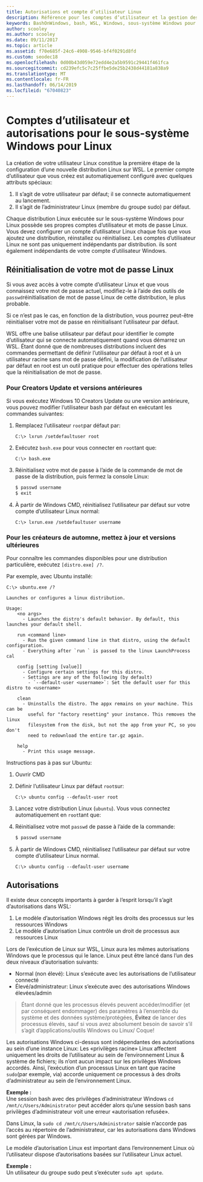 ```yaml
---
title: Autorisations et compte d’utilisateur Linux
description: Référence pour les comptes d’utilisateur et la gestion des autorisations avec le sous-système Windows pour Linux.
keywords: BashOnWindows, bash, WSL, Windows, sous-système Windows pour Linux, windowssubsystem, Ubuntu, comptes d’utilisateur
author: scooley
ms.author: scooley
ms.date: 09/11/2017
ms.topic: article
ms.assetid: f70e685f-24c6-4908-9546-bf4f0291d8fd
ms.custom: seodec18
ms.openlocfilehash: 0d00b43d059e72edd4e2a5b9591c29441f461fca
ms.sourcegitcommit: cd239efc5c7c25ffbe5de25b2438d44181a838a9
ms.translationtype: MT
ms.contentlocale: fr-FR
ms.lasthandoff: 06/14/2019
ms.locfileid: "67040823"
---
```

# <a name="user-accounts-and-permissions-for-windows-subsystem-for-linux"></a>Comptes d’utilisateur et autorisations pour le sous-système Windows pour Linux

La création de votre utilisateur Linux constitue la première étape de la configuration d’une nouvelle distribution Linux sur WSL.  Le premier compte d’utilisateur que vous créez est automatiquement configuré avec quelques attributs spéciaux:

1. Il s’agit de votre utilisateur par défaut; il se connecte automatiquement au lancement.
1. Il s’agit de l’administrateur Linux (membre du groupe sudo) par défaut.

Chaque distribution Linux exécutée sur le sous-système Windows pour Linux possède ses propres comptes d’utilisateur et mots de passe Linux.  Vous devez configurer un compte d’utilisateur Linux chaque fois que vous ajoutez une distribution, réinstallez ou réinitialisez.  Les comptes d’utilisateur Linux ne sont pas uniquement indépendants par distribution. ils sont également indépendants de votre compte d’utilisateur Windows.

## <a name="resetting-your-linux-password"></a>Réinitialisation de votre mot de passe Linux

Si vous avez accès à votre compte d’utilisateur Linux et que vous connaissez votre mot de passe actuel, modifiez-le à l’aide des outils de `passwd`réinitialisation de mot de passe Linux de cette distribution, le plus probable.

Si ce n’est pas le cas, en fonction de la distribution, vous pourrez peut-être réinitialiser votre mot de passe en réinitialisant l’utilisateur par défaut.

WSL offre une balise utilisateur par défaut pour identifier le compte d’utilisateur qui se connecte automatiquement quand vous démarrez un WSL.  Étant donné que de nombreuses distributions incluent des commandes permettant de définir l’utilisateur par défaut à root et à un utilisateur racine sans mot de passe défini, la modification de l’utilisateur par défaut en root est un outil pratique pour effectuer des opérations telles que la réinitialisation de mot de passe.

### <a name="for-creators-update-and-earlier"></a>Pour Creators Update et versions antérieures
Si vous exécutez Windows 10 Creators Update ou une version antérieure, vous pouvez modifier l’utilisateur bash par défaut en exécutant les commandes suivantes:

1. Remplacez l’utilisateur `root`par défaut par:

    ```console
    C:\> lxrun /setdefaultuser root
    ```

1. Exécutez `bash.exe` pour vous connecter en `root`tant que:

    ```console
    C:\> bash.exe
    ```

1. Réinitialisez votre mot de passe à l’aide de la commande de mot de passe de la distribution, puis fermez la console Linux:

    ```BASH
    $ passwd username
    $ exit
    ```

1. À partir de Windows CMD, réinitialisez l’utilisateur par défaut sur votre compte d’utilisateur Linux normal:

    ```console
    C:\> lxrun.exe /setdefaultuser username
    ```

### <a name="for-fall-creators-update-and-later"></a>Pour les créateurs de automne, mettez à jour et versions ultérieures
Pour connaître les commandes disponibles pour une distribution particulière, exécutez `[distro.exe] /?`.
    
Par exemple, avec Ubuntu installé:

```console
C:\> ubuntu.exe /?

Launches or configures a linux distribution.

Usage:
    <no args>
      - Launches the distro's default behavior. By default, this launches your default shell.

    run <command line>
      - Run the given command line in that distro, using the default configuration.
      - Everything after `run ` is passed to the linux LaunchProcess cal

    config [setting [value]]
      - Configure certain settings for this distro.
      - Settings are any of the following (by default)
        - `--default-user <username>`: Set the default user for this distro to <username>

    clean
      - Uninstalls the distro. The appx remains on your machine. This can be
        useful for "factory resetting" your instance. This removes the linux
        filesystem from the disk, but not the app from your PC, so you don't
        need to redownload the entire tar.gz again.

    help
      - Print this usage message.
```

Instructions pas à pas sur Ubuntu:

1. Ouvrir CMD
1. Définir l’utilisateur Linux par défaut `root`sur:

    ```console
    C:\> ubuntu config --default-user root
    ```    

1. Lancez votre distribution Linux (`ubuntu`).  Vous vous connectez automatiquement en `root`tant que:

1. Réinitialisez votre mot `passwd` de passe à l’aide de la commande:

    ```BASH
    $ passwd username
    ```

1. À partir de Windows CMD, réinitialisez l’utilisateur par défaut sur votre compte d’utilisateur Linux normal.

    ```console
    C:\> ubuntu config --default-user username
    ```

## <a name="permissions"></a>Autorisations

Il existe deux concepts importants à garder à l’esprit lorsqu’il s’agit d’autorisations dans WSL:

1. Le modèle d’autorisation Windows régit les droits des processus sur les ressources Windows
2. Le modèle d’autorisation Linux contrôle un droit de processus aux ressources Linux

Lors de l’exécution de Linux sur WSL, Linux aura les mêmes autorisations Windows que le processus qui le lance. Linux peut être lancé dans l’un des deux niveaux d’autorisation suivants:

* Normal (non élevé): Linux s’exécute avec les autorisations de l’utilisateur connecté
* Élevé/administrateur: Linux s’exécute avec des autorisations Windows élevées/admin

> Étant donné que les processus élevés peuvent accéder/modifier (et par conséquent endommager) des paramètres à l’ensemble du système et des données système/protégées, **Évitez** de lancer des processus élevés, sauf si vous avez absolument besoin de savoir s’il s’agit d’applications/outils Windows ou Linux/ Coque!

Les autorisations Windows ci-dessus sont indépendantes des autorisations au sein d’une instance Linux: Les «privilèges racine» Linux affectent uniquement les droits de l’utilisateur au sein de l’environnement Linux & système de fichiers; ils n’ont aucun impact sur les privilèges Windows accordés. Ainsi, l’exécution d’un processus Linux en tant que racine `sudo`(par exemple, via) accorde uniquement ce processus à des droits d’administrateur au sein de l’environnement Linux.

**Exemple :**     
Une session bash avec des privilèges d’administrateur Windows `cd /mnt/c/Users/Administrator` peut accéder alors qu’une session bash sans privilèges d’administrateur voit une erreur «autorisation refusée».

Dans Linux, la `sudo cd /mnt/c/Users/Administrator` saisie n’accorde pas l’accès au répertoire de l’administrateur, car les autorisations dans Windows sont gérées par Windows.

Le modèle d’autorisation Linux est important dans l’environnement Linux où l’utilisateur dispose d’autorisations basées sur l’utilisateur Linux actuel.

**Exemple :**  
Un utilisateur du groupe sudo peut s’exécuter `sudo apt update`.
